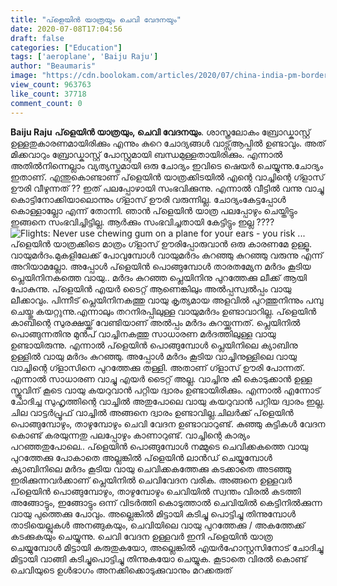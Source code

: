 ```yaml
---
title: "പ്‌ളെയിൻ യാത്രയും ചെവി വേദനയും"
date: 2020-07-08T17:04:56
draft: false
categories: ["Education"]
tags: ['aeroplane', 'Baiju Raju']
author: "Beaumaris"
image: "https://cdn.boolokam.com/articles/2020/07/china-india-pm-border-issue-122.jpg"
view_count: 963763
like_count: 37718
comment_count: 0
---
```


**[](https://wordpress-972788-3403151.cloudwaysapps.com/what-happens-to-your-ears-during-a-flight/279753/china-india-pm-border-issue-530)Baiju Raju** **പ്‌ളെയിൻ യാത്രയും, ചെവി വേദനയും**. ശാസ്ത്രലോകം ബ്രോഡ്കാസ്റ്റ് ഉള്ളതുകാരണമായിരിക്കും എന്നും കുറെ ചോദ്യങ്ങൾ വാട്സ്ആപ്പിൽ ഉണ്ടാവും. അത് മിക്കവാറും ബ്രോഡ്കാസ്റ്റ് പോസ്റ്റുമായി ബന്ധമുള്ളതായിരിക്കും. എന്നാൽ അതിൽനിന്നെല്ലാം വ്യത്യസ്തമായി ഒരു ചോദ്യം ഇവിടെ ഷെയർ ചെയ്യുന്നു.ചോദ്യം ഇതാണ്. എന്തുകൊണ്ടാണ് പ്‌ളെയിൻ യാത്രക്കിടയിൽ എന്റെ വാച്ചിന്റെ ഗ്ളാസ് ഊരി വീഴുന്നത് ?? ഇത് പലപ്പോഴായി സംഭവിക്കുന്നു. എന്നാൽ വീട്ടിൽ വന്നു വാച്ചു കൊട്ടിനോക്കിയാലൊന്നും ഗ്ളാസ് ഊരി വരുന്നില്ല. ചോദ്യംകേട്ടപ്പോൾ കൊള്ളാല്ലോ എന്ന് തോന്നി. ഞാൻ പ്‌ളെയിൻ യാത്ര പലപ്പോഴും ചെയ്തിട്ടും ഇങ്ങനെ സംഭവിച്ചിട്ടില്ല. ആർക്കും സംഭവിച്ചതായി കേട്ടിട്ടും ഇല്ല ???? ![Flights: Never use chewing gum on a plane for your ears - you risk ...](https://cdn.images.express.co.uk/img/dynamic/25/750x445/1193733.jpg)പ്‌ളെയിൻ യാത്രക്കിടെ മാത്രം ഗ്ളാസ് ഊരിപ്പോരുവാൻ ഒരു കാരണമേ ഉള്ളൂ. വായുമർദം.മുകളിലേക്ക് പോവുമ്പോൾ വായുമർദം കുറഞ്ഞു കുറഞ്ഞു വരുന്നു എന്ന് അറിയാമല്ലോ. അപ്പോൾ പ്‌ളെയിൻ പൊങ്ങുമ്പോൾ താരതമ്യേന മർദം കൂടിയ പ്ലെയിനിനകത്തെ വായു.. മർദം കുറഞ്ഞ പ്ലെയിനിനു പുറത്തേക്കു ലീക്ക് ആയി പോകുന്നു. പ്‌ളെയിൻ എയർ ടൈറ്റ് ആണെങ്കിലും അൽപ്പസ്വൽപ്പം വായു ലീക്കാവും. പിന്നീട് പ്ലെയിനിനകത്തു വായു കൃത്യമായ അളവിൽ പുറത്തുനിന്നും പമ്പു ചെയ്തു കയറ്റുന്നു.എന്നാലും തറനിരപ്പിലുള്ള വായുമർദം ഉണ്ടാവാറില്ല. പ്‌ളെയിൻ കാബിന്റെ സുരക്ഷയ്ക്ക് വേണ്ടിയാണ് അൽപ്പം മർദം കുറയ്ക്കുന്നത്. പ്ലെയിനിൽ പൊങ്ങുന്നതിനു മുൻപ് വാച്ചിനകത്തു സാധാരണ മർദത്തിലുള്ള വായു ഉണ്ടായിരുന്നു. എന്നാൽ പ്‌ളെയിൻ പൊങ്ങുമ്പോൾ പ്ലെയിനിലെ ക്യാബിനു ഉള്ളിൽ വായു മർദം കുറഞ്ഞു. അപ്പോൾ മർദം കൂടിയ വാച്ചിനുള്ളിലെ വായു വാച്ചിന്റെ ഗ്ളാസിനെ പുറത്തേക്കു തള്ളി. അതാണ് ഗ്ളാസ് ഊരി പോന്നത്. എന്നാൽ സാധാരണ വാച്ചു എയർ ടൈറ്റ് അല്ല. വാച്ചിനു കീ കൊടുക്കാൻ ഉള്ള സ്ക്രൂവിന് കൂടെ വായു കയറുവാൻ പറ്റിയ ദ്വാരം ഉണ്ടായിരിക്കും. എന്നാൽ എന്നോട് ചോദിച്ച സുഹൃത്തിന്റെ വാച്ചിൽ അതുപോലെ വായു കയറുവാൻ പറ്റിയ ദ്വാരം ഇല്ല. ചില വാട്ടർപ്രൂഫ് വാച്ചിൽ അങ്ങനെ ദ്വാരം ഉണ്ടാവില്ല.ചിലർക്ക് പ്‌ളെയിൻ പൊങ്ങുമ്പോഴും, താഴുമ്പോഴും ചെവി വേദന ഉണ്ടാവാറുണ്ട്. കുഞ്ഞു കുട്ടികൾ വേദന കൊണ്ട് കരയുന്നതു പലപ്പോഴും കാണാറുണ്ട്. വാച്ചിന്റെ കാര്യം പറഞ്ഞതുപോലെ.. പ്‌ളെയിൻ പൊങ്ങുമ്പോൾ നമ്മുടെ ചെവിക്കകത്തെ വായു പുറത്തേക്കു പോകാതെ അല്ലങ്കിൽ പ്‌ളെയിൻ ലാൻഡ് ചെയ്യുമ്പോൾ ക്യാബിനിലെ മർദം കൂടിയ വായു ചെവിക്കകത്തേക്കു കടക്കാതെ അടഞ്ഞു ഇരിക്കുന്നവർക്കാണ് പ്ലെയിനിൽ ചെവിവേദന വരിക. അങ്ങനെ ഉള്ളവർ പ്‌ളെയിൻ പൊങ്ങുമ്പോഴും, താഴുമ്പോഴും ചെവിയിൽ സ്വന്തം വിരൽ കടത്തി അങ്ങോട്ടും, ഇങ്ങോട്ടും ഒന്ന് വിടർത്തി കൊടുത്താൽ ചെവിയിൽ കെട്ടിനിൽക്കുന്ന വായു പുത്തെക്കു പോവും. അല്ലെങ്കിൽ മിട്ടായി കടിച്ചു പൊട്ടിച്ചു തിന്നുമ്പോൾ താടിയെല്ലുകൾ അനങ്ങുകയും, ചെവിയിലെ വായു പുറത്തേക്കു / അകത്തേക്ക് കടക്കുകയും ചെയ്യുന്നു. ചെവി വേദന ഉള്ളവർ ഇനി പ്‌ളെയിൻ യാത്ര ചെയ്യുമ്പോൾ മിട്ടായി കരുതുകയോ, അല്ലെങ്കിൽ എയർഹോസ്റ്റസിനോട് ചോദിച്ചു മിട്ടായി വാങ്ങി കടിച്ചുപൊട്ടിച്ചു തിന്നുകയോ ചെയ്യുക. കൂടാതെ വിരൽ കൊണ്ട് ചെവിയുടെ ഉൾഭാഗം അനക്കിക്കൊടുക്കുവാനും മറക്കരുത്
